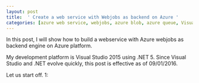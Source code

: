 ```yaml
---
layout: post
title:  ' Create a web service with Webjobs as backend on Azure '
categories: [azure web service, webjobs, azure blob, azure queue, Visual Studio 2015, .net 5]
---
```


In this post, I will show how to build a webservice with Azure webjobs as backend engine on Azure platform. 

My development platform is Visual Studio 2015 using .NET 5. Since Visual Studio and .NET evolve quickly, this post is effective as of 09/01/2016. 

Let us start off. 
1: 

